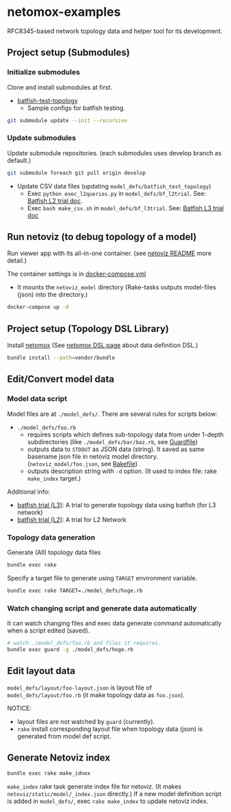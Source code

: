 # netomox-examples

RFC8345-based network topology data and helper tool for its development.

## Project setup (Submodules)

### Initialize submodules

Clone and install submodules at first.

* [batfish-test-topology](https://github.com/corestate55/batfish-test-topology)
  * Sample configs for batfish testing.

```bash
git submodule update --init --recursive
```

### Update submodules

Update submodule repositories. (each submodules uses develop branch as default.)

```bash
git submodule foreach git pull origin develop
```

* Update CSV data files (updating `model_defs/batfish_test_topology`)
  * Exec `python exec_l2queries.py` in `model_defs/bf_l2trial`. See: [Batfish L2 trial doc](model_defs/bf_l2trial/README.md).
  * Exec `bash make_csv.sh` in `model_defs/bf_l3trial`. See: [Batfish L3 trial doc](model_defs/bf_l3trial/README.md)

## Run netoviz (to debug topology of a model)

Run viewer app with its all-in-one container.
(see [netoviz README](https://github.com/corestate55/netoviz) more detail.)

The container settings is in [docker-compose.yml](docker-compose.yml)
* It mounts the `netoviz_model` directory (Rake-tasks outputs model-files (json) into the directory.)

```bash
docker-compose up -d
```

## Project setup (Topology DSL Library)

Install [netomox](https://github.com/corestate55/netomox)
(See [netomox DSL page](https://github.com/corestate55/netomox/blob/develop/dsl.md) about data definition DSL.)

```bash
bundle install --path=vendor/bundle
```

## Edit/Convert model data

### Model data script

Model files are at `./model_defs/`. 
There are several rules for scripts below:

* `./model_defs/foo.rb`
  * requires scripts which defines sub-topology data from under 1-depth subdirectories
    (like `./model_defs/bar/baz.rb`, see [Guardfile](./Guardfile))
  * outputs data to `STDOUT` as JSON data (string).
    It saved as same basename json file in netoviz model directory.
    (`netoviz_model/foo.json`, see [Rakefile](./Rakefile))
  * outputs description string with `-d` option. (It used to index file: rake `make_index` target.)

Additional info:

* [batfish trial (L3)](model_defs/bf_l3trial/README.md): A trial to generate topology data using batfish (for L3 network)
* [batfish trial (L2)](model_defs/bf_l2trial/README.md): A trial for L2 Network

### Topology data generation

Generate (All) topology data files

```bash
bundle exec rake
```

Specify a target file to generate using `TARGET` environment variable.

```bash
bundle exec rake TARGET=./model_defs/hoge.rb
```

### Watch changing script and generate data automatically

It can watch changing files and exec data generate command automatically
when a script edited (saved).

```bash
# watch ./model_defs/foo.rb and files it requires.
bundle exec guard -g ./model_defs/hoge.rb
```

## Edit layout data

`model_defs/layout/foo-layout.json` is layout file of `model_defs/layout/foo.rb`
(it make topology data as `foo.json`).

NOTICE:
* layout files are not watched by `guard` (currently).
* `rake` install corresponding layout file when topology data (json) is generated from model def script.

## Generate Netoviz index

```bash
bundle exec rake make_idnex
```
`make_index` rake task generate index file for netoviz.
(It makes `netoviz/static/model/_index.json` directly.)
If a new model definition script is added in `model_defs/`,
exec `rake make_index` to update netoviz index.
